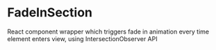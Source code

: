 # FadeInSection
React component wrapper which triggers fade in animation every time element enters view, using IntersectionObserver API
